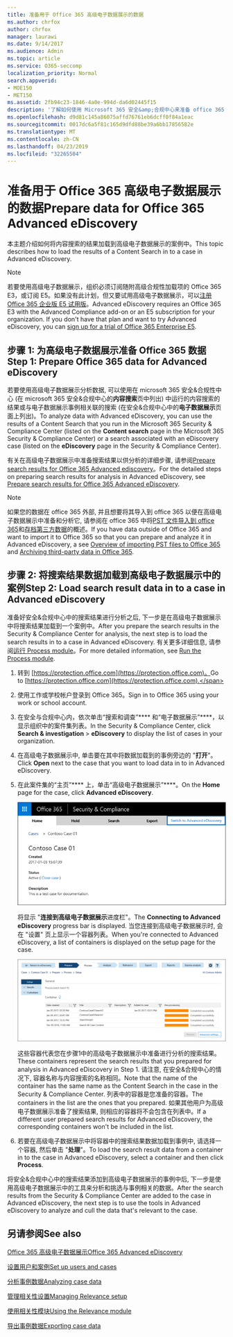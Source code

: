 ```yaml
---
title: 准备用于 Office 365 高级电子数据展示的数据
ms.author: chrfox
author: chrfox
manager: laurawi
ms.date: 9/14/2017
ms.audience: Admin
ms.topic: article
ms.service: O365-seccomp
localization_priority: Normal
search.appverid:
- MOE150
- MET150
ms.assetid: 2fb94c23-1846-4a0e-994d-da6d02445f15
description: '了解如何使用 Microsoft 365 安全&amp;合规中心来准备 office 365 数据, 以便使用 office 365 高级电子数据展示进行分析。 '
ms.openlocfilehash: d9d81c145a86075affd76761eb6dcff0f84a1eac
ms.sourcegitcommit: 0017dc6a5f81c165d9dfd88be39a6bb17856582e
ms.translationtype: MT
ms.contentlocale: zh-CN
ms.lasthandoff: 04/23/2019
ms.locfileid: "32265504"
---
```

# <a name="prepare-data-for-office-365-advanced-ediscovery"></a><span data-ttu-id="a2bbe-103">准备用于 Office 365 高级电子数据展示的数据</span><span class="sxs-lookup"><span data-stu-id="a2bbe-103">Prepare data for Office 365 Advanced eDiscovery</span></span>

<span data-ttu-id="a2bbe-104">本主题介绍如何将内容搜索的结果加载到高级电子数据展示的案例中。</span><span class="sxs-lookup"><span data-stu-id="a2bbe-104">This topic describes how to load the results of a Content Search in to a case in Advanced eDiscovery.</span></span> 
  
> [!NOTE]
> <span data-ttu-id="a2bbe-p101">若要使用高级电子数据展示，组织必须订阅随附高级合规性加载项的 Office 365 E3，或订阅 E5。如果没有此计划，但又要试用高级电子数据展示，可以[注册 Office 365 企业版 E5 试用版](https://go.microsoft.com/fwlink/p/?LinkID=698279)。</span><span class="sxs-lookup"><span data-stu-id="a2bbe-p101">Advanced eDiscovery requires an Office 365 E3 with the Advanced Compliance add-on or an E5 subscription for your organization. If you don't have that plan and want to try Advanced eDiscovery, you can [sign up for a trial of Office 365 Enterprise E5](https://go.microsoft.com/fwlink/p/?LinkID=698279).</span></span> 
  
## <a name="step-1-prepare-office-365-data-for-advanced-ediscovery"></a><span data-ttu-id="a2bbe-107">步骤 1: 为高级电子数据展示准备 Office 365 数据</span><span class="sxs-lookup"><span data-stu-id="a2bbe-107">Step 1: Prepare Office 365 data for Advanced eDiscovery</span></span>

<span data-ttu-id="a2bbe-108">若要使用高级电子数据展示分析数据, 可以使用在 microsoft 365 安全&amp;合规性中心 (在 microsoft 365 安全&amp;合规中心的**内容搜索**页中列出) 中运行的内容搜索的结果或与电子数据展示事例相关联的搜索 (在安全&amp;合规中心中的**电子数据展示**页面上列出)。</span><span class="sxs-lookup"><span data-stu-id="a2bbe-108">To analyze data with Advanced eDiscovery, you can use the results of a Content Search that you run in the Microsoft 365 Security &amp; Compliance Center (listed on the **Content search** page in the Microsoft 365 Security &amp; Compliance Center) or a search associated with an eDiscovery case (listed on the **eDiscovery** page in the Security &amp; Compliance Center).</span></span> 
  
<span data-ttu-id="a2bbe-109">有关在高级电子数据展示中准备搜索结果以供分析的详细步骤, 请参阅[Prepare search results for Office 365 Advanced ediscovery](prepare-search-results-for-advanced-ediscovery.md)。</span><span class="sxs-lookup"><span data-stu-id="a2bbe-109">For the detailed steps on preparing search results for analysis in Advanced eDiscovery, see [Prepare search results for Office 365 Advanced eDiscovery](prepare-search-results-for-advanced-ediscovery.md).</span></span>
  
> [!NOTE]
> <span data-ttu-id="a2bbe-110">如果您的数据在 office 365 外部, 并且想要将其导入到 office 365 以便在高级电子数据展示中准备和分析它, 请参阅在 office 365 中将[PST 文件导入到 office 365](https://support.office.com/article/ba688e0a-0fcb-4bd7-8e57-2b669564ea84)和[存档第三方数据](https://go.microsoft.com/fwlink/p/?linkid=716918)的概述。</span><span class="sxs-lookup"><span data-stu-id="a2bbe-110">If you have data outside of Office 365 and want to import it to Office 365 so that you can prepare and analyze it in Advanced eDiscovery, a see [Overview of importing PST files to Office 365](https://support.office.com/article/ba688e0a-0fcb-4bd7-8e57-2b669564ea84) and [Archiving third-party data in Office 365](https://go.microsoft.com/fwlink/p/?linkid=716918).</span></span> 
  
## <a name="step-2-load-search-result-data-in-to-a-case-in-advanced-ediscovery"></a><span data-ttu-id="a2bbe-111">步骤 2: 将搜索结果数据加载到高级电子数据展示中的案例</span><span class="sxs-lookup"><span data-stu-id="a2bbe-111">Step 2: Load search result data in to a case in Advanced eDiscovery</span></span>

<span data-ttu-id="a2bbe-112">准备好安全&amp;合规中心中的搜索结果进行分析之后, 下一步是在高级电子数据展示中将搜索结果加载到一个案例中。</span><span class="sxs-lookup"><span data-stu-id="a2bbe-112">After you prepare the search results in the Security &amp; Compliance Center for analysis, the next step is to load the search results in to a case in Advanced eDiscovery.</span></span> <span data-ttu-id="a2bbe-113">有关更多详细信息, 请参阅[运行 Process module](run-the-process-module-in-advanced-ediscovery.md)。</span><span class="sxs-lookup"><span data-stu-id="a2bbe-113">For more detailed information, see [Run the Process module](run-the-process-module-in-advanced-ediscovery.md).</span></span>
  
1. <span data-ttu-id="a2bbe-114">转到 [https://protection.office.com](https://protection.office.com)。</span><span class="sxs-lookup"><span data-stu-id="a2bbe-114">Go to [https://protection.office.com](https://protection.office.com).</span></span>
    
2. <span data-ttu-id="a2bbe-115">使用工作或学校帐户登录到 Office 365。</span><span class="sxs-lookup"><span data-stu-id="a2bbe-115">Sign in to Office 365 using your work or school account.</span></span>
    
3. <span data-ttu-id="a2bbe-116">在安全与合规中心内，依次单击“搜索和调查”\*\*\*\* 和“电子数据展示”\*\*\*\*，以显示组织中的案件集列表。</span><span class="sxs-lookup"><span data-stu-id="a2bbe-116">In the Security &amp; Compliance Center, click **Search &amp; investigation** \> **eDiscovery** to display the list of cases in your organization.</span></span> 
    
4. <span data-ttu-id="a2bbe-117">在高级电子数据展示中, 单击要在其中将数据加载到的事例旁边的 "**打开**"。</span><span class="sxs-lookup"><span data-stu-id="a2bbe-117">Click **Open** next to the case that you want to load data in to in Advanced eDiscovery.</span></span> 
    
5. <span data-ttu-id="a2bbe-118">在此案件集的“主页”\*\*\*\* 上，单击“高级电子数据展示”\*\*\*\*。</span><span class="sxs-lookup"><span data-stu-id="a2bbe-118">On the **Home** page for the case, click **Advanced eDiscovery**.</span></span> 
    
    ![单击 "切换到高级电子数据展示" 以在高级电子数据展示中打开事例](media/8e34ba23-62e3-4e68-a530-b6ece39b54be.png)
  
    <span data-ttu-id="a2bbe-120">将显示 "**连接到高级电子数据展示**进度栏"。</span><span class="sxs-lookup"><span data-stu-id="a2bbe-120">The **Connecting to Advanced eDiscovery** progress bar is displayed.</span></span> <span data-ttu-id="a2bbe-121">当您连接到高级电子数据展示时, 会在 "设置" 页上显示一个容器列表。</span><span class="sxs-lookup"><span data-stu-id="a2bbe-121">When you're connected to Advanced eDiscovery, a list of containers is displayed on the setup page for the case.</span></span> 
    
    ![事例显示在高级电子数据展示](media/8036e152-70dc-4bb7-9379-61c1ed8326b4.png)
  
     <span data-ttu-id="a2bbe-123">这些容器代表您在步骤1中的高级电子数据展示中准备进行分析的搜索结果。</span><span class="sxs-lookup"><span data-stu-id="a2bbe-123">These containers represent the search results that you prepared for analysis in Advanced eDiscovery in Step 1.</span></span> <span data-ttu-id="a2bbe-124">请注意, 在安全&amp;合规中心的情况下, 容器名称与内容搜索的名称相同。</span><span class="sxs-lookup"><span data-stu-id="a2bbe-124">Note that the name of the container has the same name as the Content Search in the case in the Security &amp; Compliance Center.</span></span> <span data-ttu-id="a2bbe-125">列表中的容器是您准备的容器。</span><span class="sxs-lookup"><span data-stu-id="a2bbe-125">The containers in the list are the ones that you prepared.</span></span> <span data-ttu-id="a2bbe-126">如果其他用户为高级电子数据展示准备了搜索结果, 则相应的容器将不会包含在列表中。</span><span class="sxs-lookup"><span data-stu-id="a2bbe-126">If a different user prepared search results for Advanced eDiscovery, the corresponding containers won't be included in the list.</span></span> 
    
6. <span data-ttu-id="a2bbe-127">若要在高级电子数据展示中将容器中的搜索结果数据加载到事例中, 请选择一个容器, 然后单击 "**处理**"。</span><span class="sxs-lookup"><span data-stu-id="a2bbe-127">To load the search result data from a container in to the case in Advanced eDiscovery, select a container and then click **Process**.</span></span>
    
<span data-ttu-id="a2bbe-128">将安全&amp;合规中心中的搜索结果添加到高级电子数据展示的事例中后, 下一步是使用高级电子数据展示中的工具来分析和挑选与事例相关的数据。</span><span class="sxs-lookup"><span data-stu-id="a2bbe-128">After the search results from the Security &amp; Compliance Center are added to the case in Advanced eDiscovery, the next step is to use the tools in Advanced eDiscovery to analyze and cull the data that's relevant to the case.</span></span> 
  
## <a name="see-also"></a><span data-ttu-id="a2bbe-129">另请参阅</span><span class="sxs-lookup"><span data-stu-id="a2bbe-129">See also</span></span>

[<span data-ttu-id="a2bbe-130">Office 365 高级电子数据展示</span><span class="sxs-lookup"><span data-stu-id="a2bbe-130">Office 365 Advanced eDiscovery</span></span>](office-365-advanced-ediscovery.md)
  
[<span data-ttu-id="a2bbe-131">设置用户和案例</span><span class="sxs-lookup"><span data-stu-id="a2bbe-131">Set up users and cases</span></span>](set-up-users-and-cases-in-advanced-ediscovery.md)
  
[<span data-ttu-id="a2bbe-132">分析事例数据</span><span class="sxs-lookup"><span data-stu-id="a2bbe-132">Analyzing case data</span></span>](analyze-case-data-with-advanced-ediscovery.md)
  
[<span data-ttu-id="a2bbe-133">管理相关性设置</span><span class="sxs-lookup"><span data-stu-id="a2bbe-133">Managing Relevance setup</span></span>](manage-relevance-setup-in-advanced-ediscovery.md)
  
[<span data-ttu-id="a2bbe-134">使用相关性模块</span><span class="sxs-lookup"><span data-stu-id="a2bbe-134">Using the Relevance module</span></span>](use-relevance-in-advanced-ediscovery.md)
  
[<span data-ttu-id="a2bbe-135">导出事例数据</span><span class="sxs-lookup"><span data-stu-id="a2bbe-135">Exporting case data</span></span>](export-case-data-in-advanced-ediscovery.md)

